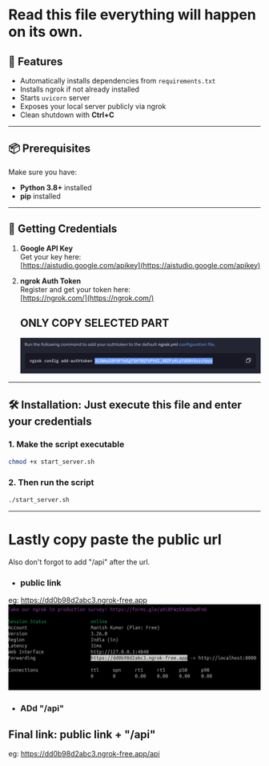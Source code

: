 # Read this file everything will happen on its own.

## 🚀 Features
- Automatically installs dependencies from `requirements.txt`
- Installs ngrok if not already installed
- Starts `uvicorn` server
- Exposes your local server publicly via ngrok
- Clean shutdown with **Ctrl+C**
---

## 📦 Prerequisites
Make sure you have:
- **Python 3.8+** installed
- **pip** installed

---


## 🔑 Getting Credentials
1. **Google API Key**  
   Get your key here:  
   [https://aistudio.google.com/apikey](https://aistudio.google.com/apikey)

2. **ngrok Auth Token**  
   Register and get your token here:  
   [https://ngrok.com/](https://ngrok.com/)

   ## ONLY COPY SELECTED PART
   ![ngrog screenshot](ngrok_ss.png)

---

## 🛠️ Installation: Just execute this file and enter your credentials

### 1. Make the script executable
```bash
chmod +x start_server.sh
```

### 2. Then run the script 
```bash
./start_server.sh
```


---

# Lastly copy paste the public url
Also don't forgot to add "/api" after the url.

- ### public link

eg: https://dd0b98d2abc3.ngrok-free.app
![public link](final_public_link.png)

- ### ADd "/api"

## Final link: public link + "/api"

eg:  https://dd0b98d2abc3.ngrok-free.app/api



